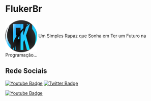 # FlukerBr
<p align="left">
  <img alt="." src="./img/fkcircle.png" width="100" height="100" <p align="center"> Um Simples Rapaz que Sonha em Ter um Futuro na Programação... </p>

## Rede Sociais
[![Youtube Badge](https://img.shields.io/badge/-Youtube-FF0000?style=flat-square&labelColor=FF0000&logo=youtube&logoColor=white&link=https://www.youtube.com/channel/UCDdCTajzvgVpm8SWDMdIZ2g)](https://www.youtube.com/channel/UCDdCTajzvgVpm8SWDMdIZ2g)
[![Twitter Badge](https://img.shields.io/badge/-Twitter-1ca0f1?style=flat-square&labelColor=1ca0f1&logo=twitter&logoColor=white&link=https://twitter.com/FlukerBr)](https://twitter.com/FlukerBr)



[![Youtube Badge](https://img.shields.io/badge/-Youtube-FF0000=https://www.youtube.com/channel/UCDdCTajzvgVpm8SWDMdIZ2g)](https://www.youtube.com/channel/UCDdCTajzvgVpm8SWDMdIZ2g)
